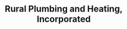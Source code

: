 ---
title: "Rural Plumbing and Heating, Incorporated"
url: /raleigh/rural-plumbing-and-heating-incorporated/
shop: Baustoffe
---